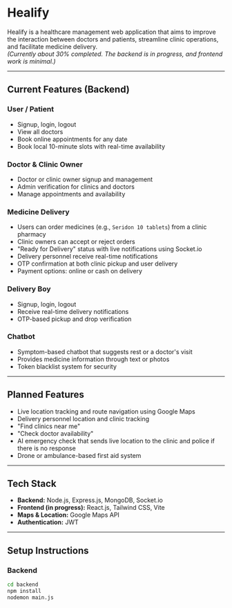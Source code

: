 # Healify  
Healify is a healthcare management web application that aims to improve the interaction between doctors and patients, streamline clinic operations, and facilitate medicine delivery.  
*(Currently about 30% completed. The backend is in progress, and frontend work is minimal.)*

---

## Current Features (Backend)

### User / Patient
- Signup, login, logout  
- View all doctors  
- Book online appointments for any date  
- Book local 10-minute slots with real-time availability  

### Doctor & Clinic Owner
- Doctor or clinic owner signup and management  
- Admin verification for clinics and doctors  
- Manage appointments and availability  

### Medicine Delivery
- Users can order medicines (e.g., `Seridon 10 tablets`) from a clinic pharmacy  
- Clinic owners can accept or reject orders  
- "Ready for Delivery" status with live notifications using Socket.io  
- Delivery personnel receive real-time notifications  
- OTP confirmation at both clinic pickup and user delivery  
- Payment options: online or cash on delivery  

### Delivery Boy
- Signup, login, logout  
- Receive real-time delivery notifications  
- OTP-based pickup and drop verification  

### Chatbot
- Symptom-based chatbot that suggests rest or a doctor's visit  
- Provides medicine information through text or photos  
- Token blacklist system for security  

---

## Planned Features
- Live location tracking and route navigation using Google Maps  
- Delivery personnel location and clinic tracking  
- "Find clinics near me"  
- "Check doctor availability"  
- AI emergency check that sends live location to the clinic and police if there is no response  
- Drone or ambulance-based first aid system  

---

## Tech Stack
- **Backend:** Node.js, Express.js, MongoDB, Socket.io  
- **Frontend (in progress):** React.js, Tailwind CSS, Vite  
- **Maps & Location:** Google Maps API  
- **Authentication:** JWT  

---

## Setup Instructions

### Backend
```bash
cd backend
npm install
nodemon main.js
```
